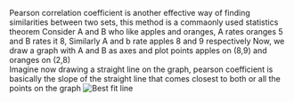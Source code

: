 Pearson correlation coefficient is another effective way of finding similarities between two sets, this method is a commaonly used statistics theorem
Consider A and B who like apples and oranges, A rates oranges 5 and B rates it 8,
Similarly A and b rate apples 8 and 9 respectively
Now, we draw a graph with A and B as axes and plot points apples on (8,9) and oranges on (2,8)\
Imagine now drawing a straight line on the graph, pearson coefficient is basically the slope of the straight line that comes closest to both or all the points on the graph
![Best fit line](https://www.google.co.in/imgres?imgurl=https%3A%2F%2Fwww.varsitytutors.com%2Fassets%2Fvt-hotmath-legacy%2Fhotmath_help%2Ftopics%2Fline%2520of%2520best%2520fit-eyeball%2Flineofbestfit-e-1.gif&imgrefurl=https%3A%2F%2Fwww.varsitytutors.com%2Fhotmath%2Fhotmath_help%2Ftopics%2Fline-of-best-fit-eyeball-method&docid=7dr1YSXPtQeJcM&tbnid=fHsVAV8esJeH8M%3A&vet=10ahUKEwijmb_o9o3fAhVMPI8KHYrsDFQQMwhyKAgwCA..i&w=300&h=300&bih=824&biw=1694&q=best%20fit%20line&ved=0ahUKEwijmb_o9o3fAhVMPI8KHYrsDFQQMwhyKAgwCA&iact=mrc&uact=8)
